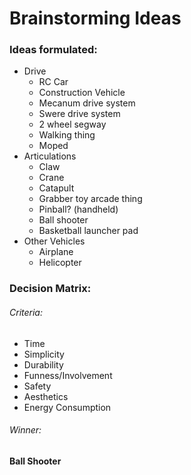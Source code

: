 # Brainstorming Ideas
### Ideas formulated:
* Drive
	* RC Car
	* Construction Vehicle
	* Mecanum drive system
	* Swere drive system
	* 2 wheel segway
	* Walking thing
	* Moped
* Articulations
	* Claw 
	* Crane
	* Catapult
	* Grabber toy arcade thing 
	* Pinball? (handheld)
	* Ball shooter
	* Basketball launcher pad
* Other Vehicles
	* Airplane
	* Helicopter

### Decision Matrix:
###### Criteria:
- Time
- Simplicity
- Durability
- Funness/Involvement
- Safety
- Aesthetics
- Energy Consumption

###### Winner:
**Ball Shooter**
